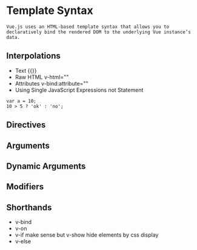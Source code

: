 # Template Syntax
```
Vue.js uses an HTML-based template syntax that allows you to declaratively bind the rendered DOM to the underlying Vue instance’s data.
```
## Interpolations
- Text {{}}
- Raw HTML v-html=""
- Attributes v-bind:attribute=""
- Using Single JavaScript Expressions not Statement
```
var a = 10; 
10 > 5 ? 'ok' : 'no';
```
## Directives
## Arguments
## Dynamic Arguments
## Modifiers
## Shorthands
- v-bind
- v-on
- v-if make sense but v-show hide elements by css display
- v-else
